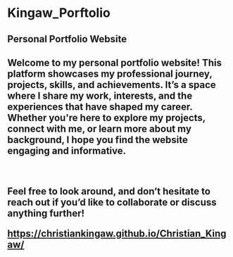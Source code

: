 # Kingaw_Porftolio
<h2> Personal Portfolio Website<h2>
<p>Welcome to my personal portfolio website! This platform showcases my professional journey, projects, skills, and achievements. It’s a space where I share my work, interests, and the experiences that have shaped my career. Whether you're here to explore my projects, connect with me, or learn more about my background, I hope you find the website engaging and informative.</p>
<br>
<p>Feel free to look around, and don’t hesitate to reach out if you’d like to collaborate or discuss anything further!</p>

https://christiankingaw.github.io/Christian_Kingaw/
